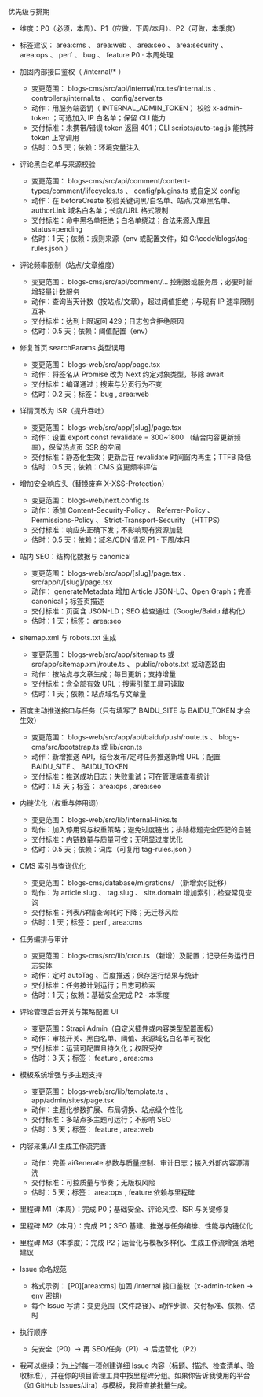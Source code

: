 优先级与排期

- 维度：P0（必须，本周）、P1（应做，下周/本月）、P2（可做，本季度）
- 标签建议： area:cms 、 area:web 、 area:seo 、 area:security 、 area:ops 、 perf 、 bug 、 feature
P0 · 本周处理

- 加固内部接口鉴权（ /internal/* ）
  - 变更范围： blogs-cms/src/api/internal/routes/internal.ts 、 controllers/internal.ts 、 config/server.ts
  - 动作：用服务端密钥（ INTERNAL_ADMIN_TOKEN ）校验 x-admin-token ；可选加入 IP 白名单；保留 CLI 能力
  - 交付标准：未携带/错误 token 返回 401；CLI scripts/auto-tag.js 能携带 token 正常调用
  - 估时：0.5 天；依赖：环境变量注入
- 评论黑白名单与来源校验
  - 变更范围： blogs-cms/src/api/comment/content-types/comment/lifecycles.ts 、 config/plugins.ts 或自定义 config
  - 动作：在 beforeCreate 校验关键词黑/白名单、站点/文章黑名单、 authorLink 域名白名单；长度/URL 格式限制
  - 交付标准：命中黑名单拒绝；白名单绕过；合法来源入库且 status=pending
  - 估时：1 天；依赖：规则来源（env 或配置文件，如 G:\code\blogs\tag-rules.json ）
- 评论频率限制（站点/文章维度）
  - 变更范围： blogs-cms/src/api/comment/... 控制器或服务层；必要时新增轻量计数服务
  - 动作：查询当天计数（按站点/文章），超过阈值拒绝；与现有 IP 速率限制互补
  - 交付标准：达到上限返回 429；日志包含拒绝原因
  - 估时：0.5 天；依赖：阈值配置（env）
- 修复首页 searchParams 类型误用
  - 变更范围： blogs-web/src/app/page.tsx
  - 动作：将签名从 Promise<any> 改为 Next 约定对象类型，移除 await
  - 交付标准：编译通过；搜索与分页行为不变
  - 估时：0.2 天；标签： bug , area:web
- 详情页改为 ISR（提升吞吐）
  - 变更范围： blogs-web/src/app/[slug]/page.tsx
  - 动作：设置 export const revalidate = 300~1800 （结合内容更新频率），保留热点页 SSR 的空间
  - 交付标准：静态化生效；更新后在 revalidate 时间窗内再生；TTFB 降低
  - 估时：0.5 天；依赖：CMS 变更频率评估
- 增加安全响应头（替换废弃 X-XSS-Protection）
  - 变更范围： blogs-web/next.config.ts
  - 动作：添加 Content-Security-Policy 、 Referrer-Policy 、 Permissions-Policy 、 Strict-Transport-Security （HTTPS）
  - 交付标准：响应头正确下发；不影响现有资源加载
  - 估时：0.5 天；依赖：域名/CDN 情况
P1 · 下周/本月

- 站内 SEO：结构化数据与 canonical
  - 变更范围： blogs-web/src/app/[slug]/page.tsx 、 src/app/t/[slug]/page.tsx
  - 动作： generateMetadata 增加 Article JSON-LD、Open Graph；完善 canonical；标签页描述
  - 交付标准：页面含 JSON-LD；SEO 检查通过（Google/Baidu 结构化）
  - 估时：1 天；标签： area:seo
- sitemap.xml 与 robots.txt 生成
  - 变更范围： blogs-web/src/app/sitemap.ts 或 src/app/sitemap.xml/route.ts 、 public/robots.txt 或动态路由
  - 动作：按站点与文章生成；每日更新；支持增量
  - 交付标准：含全部有效 URL；搜索引擎工具可读取
  - 估时：1 天；依赖：站点域名与文章量
- 百度主动推送接口与任务（只有填写了 BAIDU_SITE 与 BAIDU_TOKEN 才会生效）
  - 变更范围： blogs-web/src/app/api/baidu/push/route.ts 、 blogs-cms/src/bootstrap.ts 或 lib/cron.ts
  - 动作：新增推送 API，结合发布/定时任务推送新增 URL；配置 BAIDU_SITE 、 BAIDU_TOKEN
  - 交付标准：推送成功日志；失败重试；可在管理端查看统计
  - 估时：1.5 天；标签： area:ops , area:seo
- 内链优化（权重与停用词）
  - 变更范围： blogs-web/src/lib/internal-links.ts
  - 动作：加入停用词与权重策略；避免过度链出；排除标题完全匹配的自链
  - 交付标准：内链数量与质量可控；无明显过度优化
  - 估时：0.5 天；依赖：词库（可复用 tag-rules.json ）
- CMS 索引与查询优化
  - 变更范围： blogs-cms/database/migrations/ （新增索引迁移）
  - 动作：为 article.slug 、 tag.slug 、 site.domain 增加索引；检查常见查询
  - 交付标准：列表/详情查询耗时下降；无迁移风险
  - 估时：1 天；标签： perf , area:cms
- 任务编排与审计
  - 变更范围： blogs-cms/src/lib/cron.ts （新增）及配置；记录任务运行日志实体
  - 动作：定时 autoTag 、百度推送；保存运行结果与统计
  - 交付标准：任务按计划运行；日志可检索
  - 估时：1 天；依赖：基础安全完成
P2 · 本季度

- 评论管理后台开关与策略配置 UI
  - 变更范围：Strapi Admin（自定义插件或内容类型配置面板）
  - 动作：审核开关、黑白名单、阈值、来源域名白名单可视化
  - 交付标准：运营可配置且持久化；权限受控
  - 估时：3 天；标签： feature , area:cms
- 模板系统增强与多主题支持
  - 变更范围： blogs-web/src/lib/template.ts 、 app/admin/sites/page.tsx
  - 动作：主题化参数扩展、布局切换、站点级个性化
  - 交付标准：多站点多主题可运行；不影响 SEO
  - 估时：3 天；标签： feature , area:web
- 内容采集/AI 生成工作流完善
  - 动作：完善 aiGenerate 参数与质量控制、审计日志；接入外部内容源清洗
  - 交付标准：可控质量与节奏；无版权风险
  - 估时：5 天；标签： area:ops , feature
依赖与里程碑

- 里程碑 M1（本周）：完成 P0；基础安全、评论风控、ISR 与关键修复
- 里程碑 M2（本月）：完成 P1；SEO 基建、推送与任务编排、性能与内链优化
- 里程碑 M3（本季度）：完成 P2；运营化与模板多样化、生成工作流增强
落地建议

- Issue 命名规范
  - 格式示例： [P0][area:cms] 加固 /internal 接口鉴权（x-admin-token -> env 密钥）
  - 每个 Issue 写清：变更范围（文件路径）、动作步骤、交付标准、依赖、估时
- 执行顺序
  - 先安全（P0）→ 再 SEO/任务（P1）→ 后运营化（P2）
- 我可以继续：为上述每一项创建详细 Issue 内容（标题、描述、检查清单、验收标准），并在你的项目管理工具中按里程碑分组。如果你告诉我使用的平台（如 GitHub Issues/Jira）与模板，我将直接批量生成。